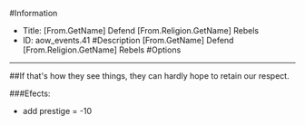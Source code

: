 #Information
 - Title: [From.GetName] Defend [From.Religion.GetName] Rebels
 - ID: aow_events.41
#Description
[From.GetName] Defend [From.Religion.GetName] Rebels
#Options

___
##If that's how they see things, they can hardly hope to retain our respect.

###Efects:<ul><li>add prestige = -10</li></ul>
